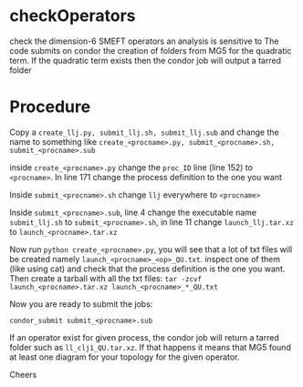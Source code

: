 # checkOperators
check the dimension-6 SMEFT operators an analysis is sensitive to
The code submits on condor the creation of folders from MG5 for the quadratic term. If the quadratic term exists then the condor job will output a tarred folder


# Procedure

Copy a ```create_llj.py, submit_llj.sh, submit_llj.sub``` and change the name to something like ```create_<procname>.py, submit_<procname>.sh, submit_<procname>.sub```

inside ```create_<procname>.py``` change the ```proc_ID``` line (line 152) to ```<procname>```. In line 171 change the process definition to the one you want

Inside ```submit_<procname>.sh``` change ```llj``` everywhere to ```<procname>```

Inside ```submit_<procname>.sub```, line 4 change the executable name ```submit_llj.sh``` to ```submit_<procname>.sh```, in line 11 change ```launch_llj.tar.xz``` to ```launch_<procname>.tar.xz```

Now run ```python create_<procname>.py```, you will see that a lot of txt files will be created namely ```launch_<procname>_<op>_QU.txt```. inspect one of them (like using cat) and check that the process definition is the one you want.
Then create a tarball with all the txt files: ```tar -zcvf launch_<procname>.tar.xz launch_<procname>_*_QU.txt```


Now you are ready to submit the jobs:

```condor_submit submit_<procname>.sub```

If an operator exist for given process, the condor job will return a tarred folder such as ```ll_clj1_QU.tar.xz```. If that happens it means that MG5 found at least one diagram for your topology for the given operator.

Cheers

